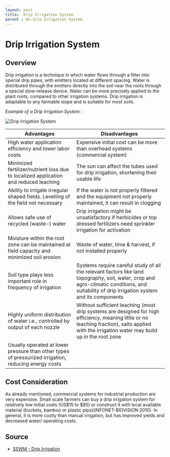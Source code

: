 ```yaml
---
layout: post
title:  Drip Irrigation System
parent : On-Site Irrigation System
---
```


# Drip Irrigation System

## Overview

Drip irrigation is a technique in which water flows through a filter into special drip pipes, with emitters located at different spacing. Water is distributed through the emitters directly into the soil near the roots through a special slow-release device. Water can be more precisely applied to the plant roots, compared to other irrigation systems. Drip irrigation is adaptable to any farmable slope and is suitable for most soils.

*Example of a Drip Irrigation System :*

![Drip Irrigation System](https://sswm.info/sites/default/files/inline-images/RCSD%202008.%20Schematic%20design%20of%20a%20low-cost%20drip%20irrigation%20system.png)

| Advantages | Disadvantages |
| ---------- | ------------- |
| High water application efficiency and lower labor costs | Expensive initial cost can be more than overhead systems (commercial system)  |
| Minimized fertilizer/nutrient loss due to localized application and reduced leaching | The sun can affect the tubes used for drip irrigation, shortening their usable life  |
| Ability to irrigate irregular shaped fields. Levelling of the field not necessary  | If the water is not properly filtered and the equipment not properly maintained, it can result in clogging  |
| Allows safe use of recycled (waste-) water | Drip irrigation might be unsatisfactory if herbicides or top dressed fertilizers need sprinkler irrigation for activation |
| Moisture within the root zone can be maintained at field capacity and minimized soil erosion | Waste of water, time & harvest, if not installed properly  |
| Soil type plays less important role in frequency of irrigation  | Systems require careful study of all the relevant factors like land topography, soil, water, crop and agro-climatic conditions, and suitability of drip irrigation system and its components  |
| Highly uniform distribution of water i.e., controlled by output of each nozzle  | Without sufficient leaching (most drip systems are designed for high efficiency, meaning little or no leaching fraction), salts applied with the irrigation water may build up in the root zone  |
| Usually operated at lower pressure than other types of pressurized irrigation, reducing energy costs | |

## Cost Consideration

As already mentioned, commercial systems for industrial production are very expensive. Small scale farmers can buy a drip irrigation system for relatively low initial costs (US$15 to $85) or construct it with local available material (buckets, bamboo or plastic pips)(INFONET-BIOVISION 2010). In general, it is more costly than manual irrigation, but has improved yields and decreased water/ operating costs.

## Source

- [SSWM - Drip Irrigation](https://sswm.info/sswm-solutions-bop-markets/affordable-wash-services-and-products/affordable-technologies-and/drip-irrigation)

